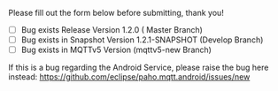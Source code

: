 Please fill out the form below before submitting, thank you!

- [ ] Bug exists Release Version 1.2.0 ( Master Branch)
- [ ] Bug exists in Snapshot Version 1.2.1-SNAPSHOT (Develop Branch)
- [ ] Bug exists in MQTTv5 Version (mqttv5-new Branch)

If this is a bug regarding the Android Service, please raise the bug here instead: https://github.com/eclipse/paho.mqtt.android/issues/new
